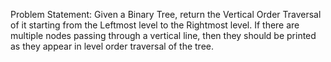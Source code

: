 Problem Statement: Given a Binary Tree, return the Vertical Order Traversal of it starting from the Leftmost level to the Rightmost level. If there are multiple nodes passing through a vertical line, then they should be printed as they appear in level order traversal of the tree.